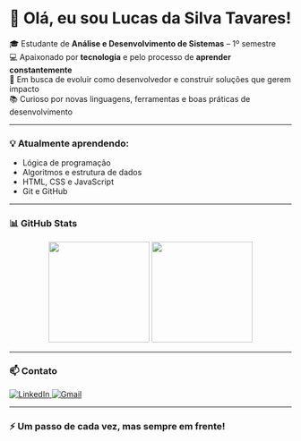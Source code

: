 # 👋 Olá, eu sou Lucas da Silva Tavares!

🎓 Estudante de **Análise e Desenvolvimento de Sistemas** – 1º semestre  
💻 Apaixonado por **tecnologia** e pelo processo de **aprender constantemente**  
🚀 Em busca de evoluir como desenvolvedor e construir soluções que gerem impacto  
📚 Curioso por novas linguagens, ferramentas e boas práticas de desenvolvimento

---

### 💡 Atualmente aprendendo:
- Lógica de programação
- Algoritmos e estrutura de dados
- HTML, CSS e JavaScript
- Git e GitHub

---

### 📊 GitHub Stats

<p align="center">
  <img height="180em" src="https://github-readme-stats.vercel.app/api?username=tavares117&show_icons=true&theme=github_dark&include_all_commits=true&count_private=true"/>
  <img height="180em" src="https://github-readme-stats.vercel.app/api/top-langs/?username=tavares117&layout=compact&langs_count=7&theme=github_dark"/>
</p>

---

### 📫 Contato

<p align="left">
  <a href="https://www.linkedin.com/in/lucas-da-silva-tavares-/" target="_blank">
    <img src="https://img.shields.io/badge/LinkedIn-blue?style=for-the-badge&logo=linkedin&logoColor=white" alt="LinkedIn"/>
  </a>
  <a href="mailto:tavares.lucas1340@mail.com">
    <img src="https://img.shields.io/badge/Gmail-D14836?style=for-the-badge&logo=gmail&logoColor=white" alt="Gmail"/>
  </a>
</p>

---

### ⚡ Um passo de cada vez, mas sempre em frente!

